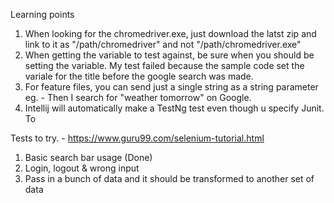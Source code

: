 Learning points
1. When looking for the chromedriver.exe, just download the latst zip and link to it as "/path/chromedriver" and not "/path/chromedriver.exe"
2. When getting the variable to test against, be sure when you should be setting the variable. My test failed because the sample code set the variale for the title before the google search was made.
3. For feature files, you can send just a single string as a string parameter eg. - Then I search for "weather tomorrow" on Google.
4. Intellij will automatically make a TestNg test even though u specify Junit. To

Tests to try. - https://www.guru99.com/selenium-tutorial.html
1. Basic search bar usage (Done)
2. Login, logout & wrong input
3. Pass in a bunch of data and it should be transformed to another set of data
